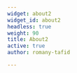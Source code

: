 ```yaml
---
widget: about2
widget_id: about2
headless: true
weight: 90
title: About2
active: true
author: romany-tafid

---
```

